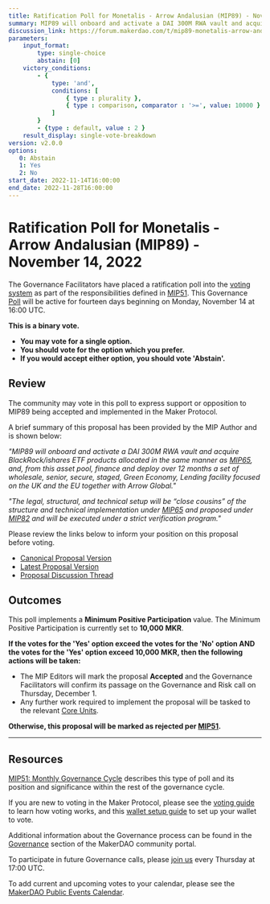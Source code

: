 ```yaml
---
title: Ratification Poll for Monetalis - Arrow Andalusian (MIP89) - November 14, 2022
summary: MIP89 will onboard and activate a DAI 300M RWA vault and acquire BlackRock-ishares ETF products allocated in the same manner as MIP65, and, from this asset pool, finance and deploy over 12 months a set of wholesale, senior, secure, staged, Green Economy, Lending facility focused on the UK and the EU together with Arrow Global.
discussion_link: https://forum.makerdao.com/t/mip89-monetalis-arrow-andalusian/18338
parameters:
    input_format:
        type: single-choice
        abstain: [0]
    victory_conditions:
        - {
            type: 'and',
            conditions: [
                { type : plurality },
                { type : comparison, comparator : '>=', value: 10000 }
            ]
        }
        - {type : default, value : 2 }
    result_display: single-vote-breakdown
version: v2.0.0
options:
   0: Abstain
   1: Yes
   2: No
start_date: 2022-11-14T16:00:00
end_date: 2022-11-28T16:00:00
---
```

# Ratification Poll for Monetalis - Arrow Andalusian (MIP89) - November 14, 2022

The Governance Facilitators have placed a ratification poll into the [voting system](https://vote.makerdao.com/polling) as part of the responsibilities defined in [MIP51](https://mips.makerdao.com/mips/details/MIP51). This Governance [Poll](https://community-development.makerdao.com/en/learn/governance/on-chain-gov) will be active for fourteen days beginning on Monday, November 14 at 16:00 UTC.

**This is a binary vote.**
- **You may vote for a single option.**
- **You should vote for the option which you prefer.**
- **If you would accept either option, you should vote 'Abstain'.**

## Review

The community may vote in this poll to express support or opposition to MIP89 being accepted and implemented in the Maker Protocol.

A brief summary of this proposal has been provided by the MIP Author and is shown below:

*"MIP89 will onboard and activate a DAI 300M RWA vault and acquire BlackRock/ishares ETF products allocated in the same manner as [MIP65](https://mips.makerdao.com/mips/details/MIP65), and, from this asset pool, finance and deploy over 12 months a set of wholesale, senior, secure, staged, Green Economy, Lending facility focused on the UK and the EU together with Arrow Global."*

*"The legal, structural, and technical setup will be “close cousins” of the structure and technical implementation under [MIP65](https://mips.makerdao.com/mips/details/MIP65) and proposed under [MIP82](https://mips.makerdao.com/mips/details/MIP82) and will be executed under a strict verification program."*

Please review the links below to inform your position on this proposal before voting.
* [Canonical Proposal Version](https://github.com/makerdao/mips/blob/a34ee9c8fb6c042825f2d1e17fe390be6ee2ce7b/MIP89/MIP89.md)
* [Latest Proposal Version](https://mips.makerdao.com/mips/details/MIP89)
* [Proposal Discussion Thread](https://forum.makerdao.com/t/mip89-monetalis-arrow-andalusian/18338)

## Outcomes

This poll implements a **Minimum Positive Participation** value. The Minimum Positive Participation is currently set to **10,000 MKR**.

**If the votes for the 'Yes' option exceed the votes for the 'No' option AND the votes for the 'Yes' option exceed 10,000 MKR, then the following actions will be taken:**
* The MIP Editors will mark the proposal **Accepted** and the Governance Facilitators will confirm its passage on the Governance and Risk call on Thursday, December 1.
* Any further work required to implement the proposal will be tasked to the relevant [Core Units](https://mips.makerdao.com/mips/details/MIP38#mip38c2-core-unit-state).

**Otherwise, this proposal will be marked as rejected per [MIP51](https://mips.makerdao.com/mips/details/MIP51#mip51c2-ratification-poll).**

---

## Resources

[MIP51: Monthly Governance Cycle](https://mips.makerdao.com/mips/details/MIP51) describes this type of poll and its position and significance within the rest of the governance cycle.

If you are new to voting in the Maker Protocol, please see the [voting guide](https://community-development.makerdao.com/en/learn/governance/how-voting-works/) to learn how voting works, and this [wallet setup guide](https://community-development.makerdao.com/en/learn/governance/voting-setup/) to set up your wallet to vote.

Additional information about the Governance process can be found in the [Governance](https://community-development.makerdao.com/en/learn/governance) section of the MakerDAO community portal.

To participate in future Governance calls, please [join us](https://github.com/makerdao/community/tree/master/governance/governance-and-risk-meetings) every Thursday at 17:00 UTC.

To add current and upcoming votes to your calendar, please see the [MakerDAO Public Events Calendar](https://calendar.google.com/calendar/embed?src=makerdao.com_3efhm2ghipksegl009ktniomdk%40group.calendar.google.com&ctz=UTC&mode=week&showCalendars=0&showPrint=0).

